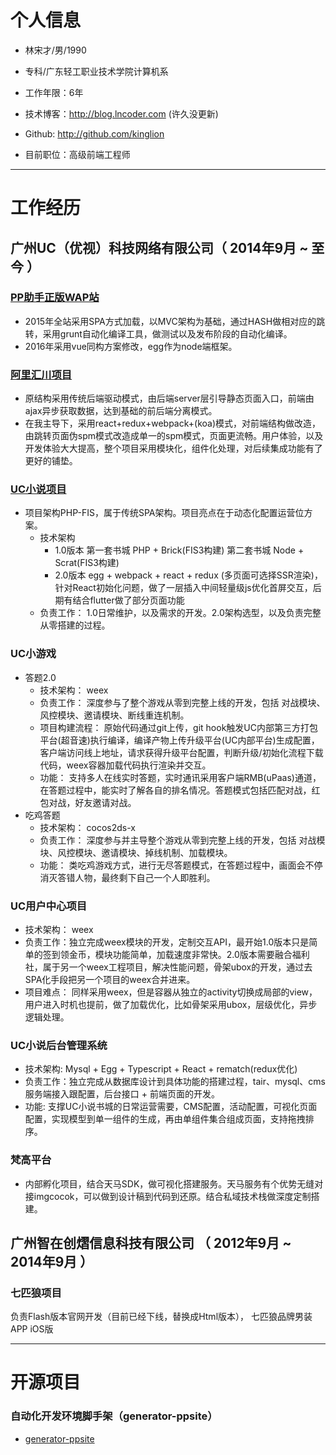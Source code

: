 

# 个人信息

 - 林宋才/男/1990 
 - 专科/广东轻工职业技术学院计算机系 
 - 工作年限：6年
 - 技术博客：http://blog.lncoder.com (许久没更新)
 - Github: http://github.com/kinglion

 - 目前职位：高级前端工程师


---

# 工作经历
 
## 广州UC（优视）科技网络有限公司（ 2014年9月 ~ 至今 ）

### [PP助手正版WAP站](http://m.25pp.com/)
- 2015年全站采用SPA方式加载，以MVC架构为基础，通过HASH做相对应的跳转，采用grunt自动化编译工具，做测试以及发布阶段的自动化编译。
- 2016年采用vue同构方案修改，egg作为node端框架。

### [阿里汇川项目](http://e.uc.cn/)
- 原结构采用传统后端驱动模式，由后端server层引导静态页面入口，前端由ajax异步获取数据，达到基础的前后端分离模式。
- 在我主导下，采用react+redux+webpack+(koa)模式，对前端结构做改造，由跳转页面伪spm模式改造成单一的spm模式，页面更流畅。用户体验，以及开发体验大大提高，整个项目采用模块化，组件化处理，对后续集成功能有了更好的铺垫。

### [UC小说项目](http://novel.sm.cn/)
- 项目架构PHP-FIS，属于传统SPA架构。项目亮点在于动态化配置运营位方案。
   - 技术架构
      - 1.0版本 第一套书城 PHP + Brick(FIS3构建)  第二套书城 Node + Scrat(FIS3构建)
      - 2.0版本 egg + webpack + react + redux (多页面可选择SSR渲染)，针对React初始化问题，做了一层插入中间轻量级js优化首屏交互，后期有结合flutter做了部分页面功能
   - 负责工作： 1.0日常维护，以及需求的开发。2.0架构选型，以及负责完整从零搭建的过程。

### UC小游戏
- 答题2.0
   - 技术架构： weex
   - 负责工作： 深度参与了整个游戏从零到完整上线的开发，包括 对战模块、风控模块、邀请模块、断线重连机制。
   - 项目构建流程： 原始代码通过git上传，git hook触发UC内部第三方打包平台(超音速)执行编译，编译产物上传升级平台(UC内部平台)生成配置，客户端访问线上地址，请求获得升级平台配置，判断升级/初始化流程下载代码，weex容器加载代码执行渲染并交互。
   - 功能： 支持多人在线实时答题，实时通讯采用客户端RMB(uPaas)通道，在答题过程中，能实时了解各自的排名情况。答题模式包括匹配对战，红包对战，好友邀请对战。
- 吃鸡答题
   - 技术架构： cocos2ds-x
   - 负责工作： 深度参与并主导整个游戏从零到完整上线的开发，包括 对战模块、风控模块、邀请模块、掉线机制、加载模块。
   - 功能： 类吃鸡游戏方式，进行无尽答题模式，在答题过程中，画面会不停消灭答错人物，最终剩下自己一个人即胜利。

### UC用户中心项目
- 技术架构： weex
- 负责工作：独立完成weex模块的开发，定制交互API，最开始1.0版本只是简单的签到领金币，模块功能简单，加载速度非常快。2.0版本需要融合福利社，属于另一个weex工程项目，解决性能问题，骨架ubox的开发，通过去SPA化手段把另一个项目的weex合并进来。
- 项目难点： 同样采用weex，但是容器从独立的activity切换成局部的view，用户进入时机也提前，做了加载优化，比如骨架采用ubox，层级优化，异步逻辑处理。

### UC小说后台管理系统
- 技术架构: Mysql + Egg + Typescript + React + rematch(redux优化)
- 负责工作：独立完成从数据库设计到具体功能的搭建过程，tair、mysql、cms服务端接入跟配置，后台接口 + 前端页面的开发。
- 功能: 支撑UC小说书城的日常运营需要，CMS配置，活动配置，可视化页面配置，实现模型到单一组件的生成，再由单组件集合组成页面，支持拖拽排序。

### 梵高平台
- 内部孵化项目，结合天马SDK，做可视化搭建服务。天马服务有个优势无缝对接imgcocok，可以做到设计稿到代码到还原。结合私域技术栈做深度定制搭建。


## 广州智在创熠信息科技有限公司 （ 2012年9月 ~ 2014年9月 ）

### 七匹狼项目 
负责Flash版本官网开发（目前已经下线，替换成Html版本）， 七匹狼品牌男装APP iOS版

---

# 开源项目

### 自动化开发环境脚手架（generator-ppsite）
 - [generator-ppsite](https://github.com/kinglion/generator-ppsite)
 
